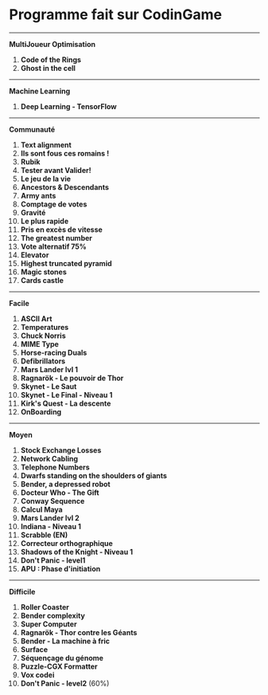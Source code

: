 Programme fait sur CodinGame
=============================

--------------------------------------
**MultiJoueur Optimisation**

1. **Code of the Rings**
2. **Ghost in the cell**

--------------------------------------
**Machine Learning**

1. **Deep Learning - TensorFlow**

--------------------------------------
**Communauté**

1. **Text alignment**
2. **Ils sont fous ces romains !**
3. **Rubik**
4. **Tester avant Valider!**
5. **Le jeu de la vie**
6. **Ancestors & Descendants**
7. **Army ants**
8. **Comptage de votes**
9. **Gravité**
10. **Le plus rapide**
11. **Pris en excès de vitesse**
12. **The greatest number**
13. **Vote alternatif 75%**
14. **Elevator**
15. **Highest truncated pyramid**
16. **Magic stones**
17. **Cards castle**

--------------------------------------
**Facile**

1. **ASCII Art** 
2. **Temperatures** 
3. **Chuck Norris** 
4. **MIME Type** 
5. **Horse-racing Duals** 
6. **Defibrillators**
7. **Mars Lander lvl 1**
8. **Ragnarök - Le pouvoir de Thor**
9. **Skynet - Le Saut**
10. **Skynet - Le Final - Niveau 1**
11. **Kirk's Quest - La descente**
12. **OnBoarding**

--------------------------------------- 
**Moyen**

1. **Stock Exchange Losses** 
2. **Network Cabling** 
3. **Telephone Numbers** 
4. **Dwarfs standing on the shoulders of giants** 
5. **Bender, a depressed robot**
6. **Docteur Who - The Gift**
7. **Conway Sequence**
8. **Calcul Maya**
9. **Mars Lander lvl 2**
10. **Indiana - Niveau 1**
11. **Scrabble (EN)**
12. **Correcteur orthographique**
13. **Shadows of the Knight - Niveau 1**
14. **Don't Panic - level1**
15. **APU : Phase d'initiation**

--------------------------------------- 
**Difficile**

1. **Roller Coaster** 
2. **Bender complexity**
3. **Super Computer**
4. **Ragnarök - Thor contre les Géants**
5. **Bender - La machine à fric**
6. **Surface**
7. **Séquençage du génome**
8. **Puzzle-CGX Formatter**
9. **Vox codei**
10. **Don't Panic - level2** (60%)
